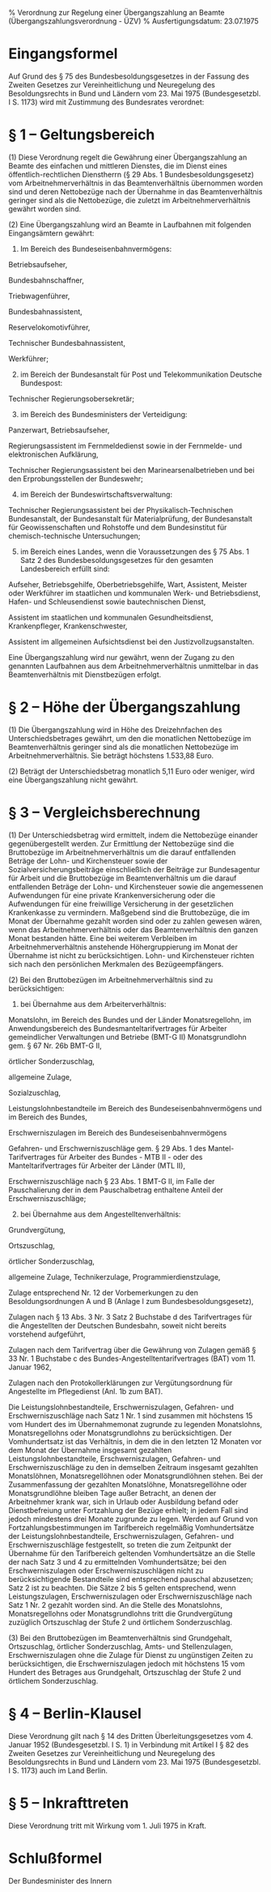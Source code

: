 % Verordnung zur Regelung einer Übergangszahlung an Beamte  (Übergangszahlungsverordnung - ÜZV)
% Ausfertigungsdatum: 23.07.1975
 
# Eingangsformel

Auf Grund des § 75 des Bundesbesoldungsgesetzes in der Fassung des Zweiten Gesetzes zur Vereinheitlichung und Neuregelung des Besoldungsrechts in Bund und Ländern vom 23. Mai 1975 (Bundesgesetzbl. I S. 1173) wird mit Zustimmung des Bundesrates verordnet:

# § 1 – Geltungsbereich

(1) Diese Verordnung regelt die Gewährung einer Übergangszahlung an Beamte des einfachen und mittleren Dienstes, die im Dienst eines öffentlich-rechtlichen Dienstherrn (§ 29 Abs. 1 Bundesbesoldungsgesetz) vom Arbeitnehmerverhältnis in das Beamtenverhältnis übernommen worden sind und deren Nettobezüge nach der Übernahme in das Beamtenverhältnis geringer sind als die Nettobezüge, die zuletzt im Arbeitnehmerverhältnis gewährt worden sind.

(2) Eine Übergangszahlung wird an Beamte in Laufbahnen mit folgenden Eingangsämtern gewährt:

1. Im Bereich des Bundeseisenbahnvermögens:

Betriebsaufseher,

Bundesbahnschaffner,

Triebwagenführer,

Bundesbahnassistent,

Reservelokomotivführer,

Technischer Bundesbahnassistent,

Werkführer;

2. im Bereich der Bundesanstalt für Post und Telekommunikation Deutsche Bundespost:

Technischer Regierungsobersekretär;

3. im Bereich des Bundesministers der Verteidigung:

Panzerwart, Betriebsaufseher,

Regierungsassistent im Fernmeldedienst sowie in der Fernmelde- und elektronischen Aufklärung,

Technischer Regierungsassistent bei den Marinearsenalbetrieben und bei den Erprobungsstellen der Bundeswehr;

4. im Bereich der Bundeswirtschaftsverwaltung:

Technischer Regierungsassistent bei der Physikalisch-Technischen Bundesanstalt, der Bundesanstalt für Materialprüfung, der Bundesanstalt für Geowissenschaften und Rohstoffe und dem Bundesinstitut für chemisch-technische Untersuchungen;

5. im Bereich eines Landes, wenn die Voraussetzungen des § 75 Abs. 1 Satz 2 des Bundesbesoldungsgesetzes für den gesamten Landesbereich erfüllt sind:

Aufseher, Betriebsgehilfe, Oberbetriebsgehilfe, Wart, Assistent, Meister oder Werkführer im staatlichen und kommunalen Werk- und Betriebsdienst, Hafen- und Schleusendienst sowie bautechnischen Dienst,

Assistent im staatlichen und kommunalen Gesundheitsdienst, Krankenpfleger, Krankenschwester,

Assistent im allgemeinen Aufsichtsdienst bei den Justizvollzugsanstalten.

Eine Übergangszahlung wird nur gewährt, wenn der Zugang zu den genannten Laufbahnen aus dem Arbeitnehmerverhältnis unmittelbar in das Beamtenverhältnis mit Dienstbezügen erfolgt.

# § 2 – Höhe der Übergangszahlung

(1) Die Übergangszahlung wird in Höhe des Dreizehnfachen des Unterschiedsbetrages gewährt, um den die monatlichen Nettobezüge im Beamtenverhältnis geringer sind als die monatlichen Nettobezüge im Arbeitnehmerverhältnis. Sie beträgt höchstens 1.533,88 Euro.

(2) Beträgt der Unterschiedsbetrag monatlich 5,11 Euro oder weniger, wird eine Übergangszahlung nicht gewährt.

# § 3 – Vergleichsberechnung

(1) Der Unterschiedsbetrag wird ermittelt, indem die Nettobezüge einander gegenübergestellt werden. Zur Ermittlung der Nettobezüge sind die Bruttobezüge im Arbeitnehmerverhältnis um die darauf entfallenden Beträge der Lohn- und Kirchensteuer sowie der Sozialversicherungsbeiträge einschließlich der Beiträge zur Bundesagentur für Arbeit und die Bruttobezüge im Beamtenverhältnis um die darauf entfallenden Beträge der Lohn- und Kirchensteuer sowie die angemessenen Aufwendungen für eine private Krankenversicherung oder die Aufwendungen für eine freiwillige Versicherung in der gesetzlichen Krankenkasse zu vermindern. Maßgebend sind die Bruttobezüge, die im Monat der Übernahme gezahlt worden sind oder zu zahlen gewesen wären, wenn das Arbeitnehmerverhältnis oder das Beamtenverhältnis den ganzen Monat bestanden hätte. Eine bei weiterem Verbleiben im Arbeitnehmerverhältnis anstehende Höhergruppierung im Monat der Übernahme ist nicht zu berücksichtigen. Lohn- und Kirchensteuer richten sich nach den persönlichen Merkmalen des Bezügeempfängers.

(2) Bei den Bruttobezügen im Arbeitnehmerverhältnis sind zu berücksichtigen:

1. bei Übernahme aus dem Arbeiterverhältnis:

Monatslohn, im Bereich des Bundes und der Länder Monatsregellohn, im Anwendungsbereich des Bundesmanteltarifvertrages für Arbeiter gemeindlicher Verwaltungen und Betriebe (BMT-G II) Monatsgrundlohn gem. § 67 Nr. 26b BMT-G II,

örtlicher Sonderzuschlag,

allgemeine Zulage,

Sozialzuschlag,

Leistungslohnbestandteile im Bereich des Bundeseisenbahnvermögens und im Bereich des Bundes,

Erschwerniszulagen im Bereich des Bundeseisenbahnvermögens

Gefahren- und Erschwerniszuschläge gem. § 29 Abs. 1 des Mantel-Tarifvertrages für Arbeiter des Bundes - MTB II - oder des Manteltarifvertrages für Arbeiter der Länder (MTL II),

Erschwerniszuschläge nach § 23 Abs. 1 BMT-G II, im Falle der Pauschalierung der in dem Pauschalbetrag enthaltene Anteil der Erschwerniszuschläge;

2. bei Übernahme aus dem Angestelltenverhältnis:

Grundvergütung,

Ortszuschlag,

örtlicher Sonderzuschlag,

allgemeine Zulage, Technikerzulage, Programmierdienstzulage,

Zulage entsprechend Nr. 12 der Vorbemerkungen zu den Besoldungsordnungen A und B (Anlage I zum Bundesbesoldungsgesetz),

Zulagen nach § 13 Abs. 3 Nr. 3 Satz 2 Buchstabe d des Tarifvertrages für die Angestellten der Deutschen Bundesbahn, soweit nicht bereits vorstehend aufgeführt,

Zulagen nach dem Tarifvertrag über die Gewährung von Zulagen gemäß § 33 Nr. 1 Buchstabe c des Bundes-Angestelltentarifvertrages (BAT) vom 11. Januar 1962,

Zulagen nach den Protokollerklärungen zur Vergütungsordnung für Angestellte im Pflegedienst (Anl. 1b zum BAT).

Die Leistungslohnbestandteile, Erschwerniszulagen, Gefahren- und Erschwerniszuschläge nach Satz 1 Nr. 1 sind zusammen mit höchstens 15 vom Hundert des im Übernahmemonat zugrunde zu legenden Monatslohns, Monatsregellohns oder Monatsgrundlohns zu berücksichtigen. Der Vomhundertsatz ist das Verhältnis, in dem die in den letzten 12 Monaten vor dem Monat der Übernahme insgesamt gezahlten Leistungslohnbestandteile, Erschwerniszulagen, Gefahren- und Erschwerniszuschläge zu den in demselben Zeitraum insgesamt gezahlten Monatslöhnen, Monatsregellöhnen oder Monatsgrundlöhnen stehen. Bei der Zusammenfassung der gezahlten Monatslöhne, Monatsregellöhne oder Monatsgrundlöhne bleiben Tage außer Betracht, an denen der Arbeitnehmer krank war, sich in Urlaub oder Ausbildung befand oder Dienstbefreiung unter Fortzahlung der Bezüge erhielt; in jedem Fall sind jedoch mindestens drei Monate zugrunde zu legen. Werden auf Grund von Fortzahlungsbestimmungen im Tarifbereich regelmäßig Vomhundertsätze der Leistungslohnbestandteile, Erschwerniszulagen, Gefahren- und Erschwerniszuschläge festgestellt, so treten die zum Zeitpunkt der Übernahme für den Tarifbereich geltenden Vomhundertsätze an die Stelle der nach Satz 3 und 4 zu ermittelnden Vomhundertsätze; bei den Erschwerniszulagen oder Erschwerniszuschlägen nicht zu berücksichtigende Bestandteile sind entsprechend pauschal abzusetzen; Satz 2 ist zu beachten. Die Sätze 2 bis 5 gelten entsprechend, wenn Leistungszulagen, Erschwerniszulagen oder Erschwerniszuschläge nach Satz 1 Nr. 2 gezahlt worden sind. An die Stelle des Monatslohns, Monatsregellohns oder Monatsgrundlohns tritt die Grundvergütung zuzüglich Ortszuschlag der Stufe 2 und örtlichem Sonderzuschlag.

(3) Bei den Bruttobezügen im Beamtenverhältnis sind Grundgehalt, Ortszuschlag, örtlicher Sonderzuschlag, Amts- und Stellenzulagen, Erschwerniszulagen ohne die Zulage für Dienst zu ungünstigen Zeiten zu berücksichtigen, die Erschwerniszulagen jedoch mit höchstens 15 vom Hundert des Betrages aus Grundgehalt, Ortszuschlag der Stufe 2 und örtlichem Sonderzuschlag.

# § 4 – Berlin-Klausel

Diese Verordnung gilt nach § 14 des Dritten Überleitungsgesetzes vom 4. Januar 1952 (Bundesgesetzbl. I S. 1) in Verbindung mit Artikel I § 82 des Zweiten Gesetzes zur Vereinheitlichung und Neuregelung des Besoldungsrechts in Bund und Ländern vom 23. Mai 1975 (Bundesgesetzbl. I S. 1173) auch im Land Berlin.

# § 5 – Inkrafttreten

Diese Verordnung tritt mit Wirkung vom 1. Juli 1975 in Kraft.

# Schlußformel

Der Bundesminister des Innern
